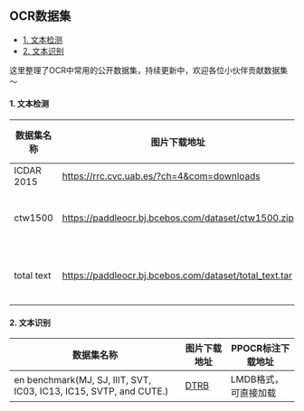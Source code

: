 ## OCR数据集

- [1. 文本检测](#1)
- [2. 文本识别](#2)

这里整理了OCR中常用的公开数据集，持续更新中，欢迎各位小伙伴贡献数据集～

<a name="1"></a>
#### 1. 文本检测

| 数据集名称      |图片下载地址| PPOCR标注下载地址 |
|------------|---|---|
| ICDAR 2015 |https://rrc.cvc.uab.es/?ch=4&com=downloads| [train](https://paddleocr.bj.bcebos.com/dataset/train_icdar2015_label.txt) / [test](https://paddleocr.bj.bcebos.com/dataset/test_icdar2015_label.txt) |
| ctw1500    |https://paddleocr.bj.bcebos.com/dataset/ctw1500.zip| 图片下载地址中已包含 |
| total text |https://paddleocr.bj.bcebos.com/dataset/total_text.tar| 图片下载地址中已包含 |

<a name="2"></a>
#### 2. 文本识别

| 数据集名称 | 图片下载地址 | PPOCR标注下载地址  |
|---|---|---|
| en benchmark(MJ, SJ, IIIT, SVT, IC03, IC13, IC15, SVTP, and CUTE.) | [DTRB](https://github.com/clovaai/deep-text-recognition-benchmark#download-lmdb-dataset-for-traininig-and-evaluation-from-here) | LMDB格式，可直接加载 |
